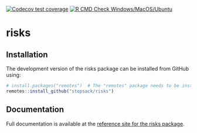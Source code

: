 
<!-- badges: start -->
  [![Codecov test coverage](https://codecov.io/gh/stopsack/risks/branch/master/graph/badge.svg)](https://codecov.io/gh/stopsack/risks?branch=master)
[![R CMD Check Windows/MacOS/Ubuntu](https://github.com/stopsack/risks/actions/workflows/main.yml/badge.svg)](https://github.com/stopsack/risks/actions/workflows/main.yml)
<!-- badges: end -->
  
# risks

## Installation

The development version of the risks package can be installed from
GitHub using:

``` r
# install.packages("remotes")  # The "remotes" package needs to be installed
remotes::install_github("stopsack/risks")
```

## Documentation

Full documentation is available at the [reference site for the risks
package](https://stopsack.github.io/risks).
